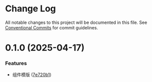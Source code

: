 # Change Log

All notable changes to this project will be documented in this file.
See [Conventional Commits](https://conventionalcommits.org) for commit guidelines.

# 0.1.0 (2025-04-17)

### Features

- 组件模版 ([7e720b1](https://github.com/Yicoding/create-project/commit/7e720b19e388483d2255858d3741a0ee7540a2ea))
